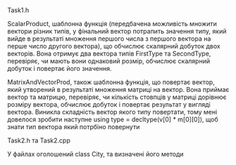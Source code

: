 Task1.h

ScalarProduct, шаблонна функція (передбачена можливість множити вектори різник типів, у фінальний вектор потрапить значення типу, який вийде в результаті множення першого числа з першого вектора на перше число другого вектора), 
що обчислює скалярний добуток двох векторів. Вона отримує два вектора типів FirstType та SecondType, перевіряє, чи мають вони однаковий розмір, обчислює скалярний добуток і повертає його значення.

MatrixAndVectorProd, також шаблонна функція, що повертає вектор, який утворений в результаті множення матриці на вектор. Вона приймає вектор та матрицю, перевіряє, чи кількість стовпців у матриці дорівнює розміру вектора, обчислює 
добуток і повертає результат у вигляді вектора. Виникла складність вектор якого типу повертати, тому мені довелося зробити наступне using type = decltype(v[0] * m[0][0]), щоб знати тип вектора який потрбіно повернути

Task2.h та Task2.cpp

У файлах оголошений class City, та визначені його методи


